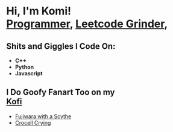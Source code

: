 <h1>Hi, I'm Komi! <br/><a href="https://github.com/KomiPlaying">Programmer</a>, <a href="https://leetcode.com/u/Akafuyu/">Leetcode Grinder</a>,</h1>

<h2> Shits and Giggles I Code On:</h2>

- <b>C++</b>
- <b>Python</b>
- <b>Javascript</b>


<h2>I Do Goofy Fanart Too on my <br/><a href="https://ko-fi.com/komiwashere">Kofi</a></h2>

- [Fujiwara with a Scythe](https://ko-fi.com/i/IR5R0E21CH)
- [Crocell Crying](https://ko-fi.com/i/IV7V2CC66M)

[twitter]: https://x.com/Komii_Shouko
[youtube]: https://www.youtube.com/channel/UCmCF854DWPCP5zWeK9OLQgA
[leetcode]: https://leetcode.com/u/Akafuyu/
